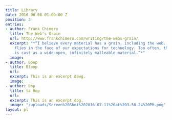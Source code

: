 ```yaml
---
title: Library
date: 2016-06-08 01:00:00 Z
position: 3
entries:
- author: Frank Chimero
  title: The Web's Grain
  url: http://www.frankchimero.com/writing/the-webs-grain/
  excerpt: "*“I believe every material has a grain, including the web. But this assumption
    flies in the face of our expectations for technology. Too often, the internet
    is cast as a wide-open, infinitely malleable material.”*"
  image: 
- author: Boop
  title: Bloop
  url: 
  excerpt: This is an excerpt dawg.
  image: 
- author: Bop
  title: ta Hop
  url: 
  excerpt: This is an excerpt dog.
  image: "/uploads/Screen%20Shot%202016-07-11%20at%203.50.24%20PM.png"
layout: pl
---
```



